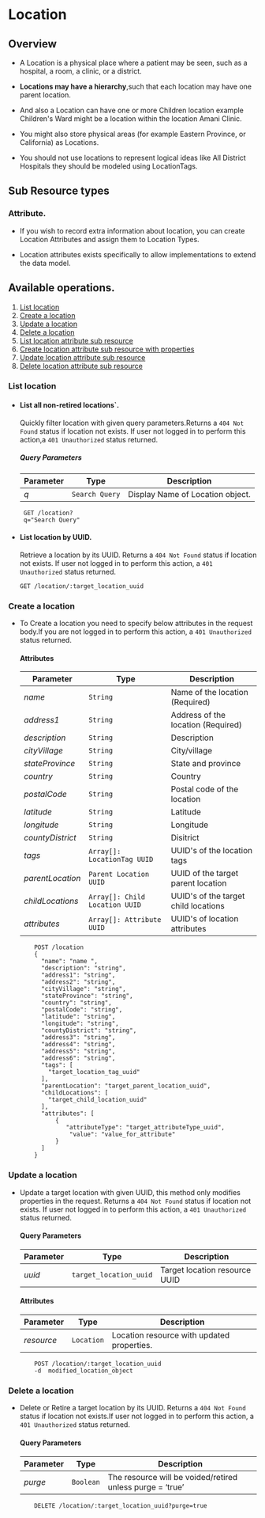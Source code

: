 # Location 

## Overview

* A Location is a physical place where a patient may be seen, such as a hospital, a room, a clinic, or a district.

* <b>Locations may have a hierarchy</b>,such that each location may have one parent location.

* And also a Location can have one or more Children location example Children's Ward might be a location within the location 
Amani Clinic.
  
* You might also store physical areas (for example Eastern Province, or California) as Locations. 

* You should not use locations to represent logical ideas like All District Hospitals they should be modeled using LocationTags.

## Sub Resource types

### Attribute.

* If you wish to record extra information about location, you can create Location Attributes and assign them to Location Types.

* Location attributes exists specifically to allow implementations to extend the data model.


## Available operations. 

1. [List location](#list-location)
2. [Create a location](#create-a-location)
3. [Update a location](#update-a-location)
4. [Delete a location](#delete-a-location)
5. [List location attribute sub resource](#list-location-attribute-sub-resources)
6. [Create location attribute sub resource with properties](#create-a-location-attribute-sub-resource-with-properties)
7. [Update location attribute sub resource](#update-a-location-attribute-sub-resource)
6. [Delete location attribute sub resource](#delete-a-location-attribute-sub-resource)



### List location

* #### List all non-retired locations`.
    
    Quickly filter location with given query parameters.Returns a `404 Not Found` status if location not exists. If user not
    logged in to perform this action,a `401 Unauthorized` status returned.
    
    ##### Query Parameters

    Parameter | Type | Description
    --- | --- | ---
    *q* | `Search Query` | Display Name of Location object.
     
    ```console
     GET /location?
     q="Search Query"
     ```
    
* #### List location by UUID.

    Retrieve a location by its UUID. Returns a `404 Not Found` status if location not exists. If user not logged 
    in to perform this action, a `401 Unauthorized` status returned.
    
    ```console
    GET /location/:target_location_uuid
    ```
   
### Create a location

* To Create a location you need to specify below attributes in the request body.If you are not logged in to perform this action,
 a `401 Unauthorized` status returned.

    #### Attributes

    Parameter | Type | Description
    --- | --- | ---
    *name* | `String` | Name of the location (Required)
    *address1* | `String` | Address of the location (Required)
    *description* | `String` | Description
    *cityVillage* | `String` | City/village
    *stateProvince* | `String` | State and province
    *country* | `String` | Country    
    *postalCode* | `String` | Postal code of the location 
    *latitude* | `String` | Latitude    
    *longitude* | `String` | Longitude
    *countyDistrict* | `String` | Disitrict
    *tags* | `Array[]: LocationTag UUID` | UUID's of the location tags
    *parentLocation* | `Parent Location UUID` | UUID of the target parent location
    *childLocations* | `Array[]: Child Location UUID` | UUID's of the target child locations
    *attributes* | `Array[]: Attribute UUID` | UUID's of location attributes  

   
    ```console
        POST /location
        {
          "name": "name ",
          "description": "string",
          "address1": "string",
          "address2": "string",
          "cityVillage": "string",
          "stateProvince": "string",
          "country": "string",
          "postalCode": "string",
          "latitude": "string",
          "longitude": "string",
          "countyDistrict": "string",
          "address3": "string",
          "address4": "string",
          "address5": "string",
          "address6": "string",
          "tags": [
            "target_location_tag_uuid"
          ],
          "parentLocation": "target_parent_location_uuid",
          "childLocations": [
            "target_child_location_uuid"
          ],
          "attributes": [
              {
                 "attributeType": "target_attributeType_uuid",
                  "value": "value_for_attribute"
              }
          ]
        }
    ```
### Update a location

*  Update a target location with given UUID, this method only modifies properties in the request. Returns a `404 Not Found` 
status if location not exists. If user not logged in to perform this action, a `401 Unauthorized` status returned.

    #### Query Parameters

    Parameter | Type | Description
    --- | --- | ---
    *uuid* | `target_location_uuid` | Target location resource UUID
    
    #### Attributes

    Parameter | Type | Description
    --- | --- | ---
    *resource* | `Location` | Location resource with updated properties.
    
    ```console
        POST /location/:target_location_uuid
        -d  modified_location_object
    ```
    
### Delete a location

* Delete or Retire a target location by its UUID. Returns a `404 Not Found` status if location not exists.If user not logged 
  in to perform this action, a `401 Unauthorized` status returned.

    #### Query Parameters

    Parameter | Type | Description
    --- | --- | ---
    *purge* | `Boolean` | The resource will be voided/retired unless purge = ‘true’

    ```console
        DELETE /location/:target_location_uuid?purge=true
     ```
